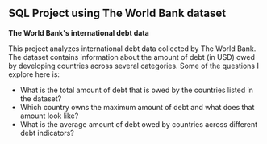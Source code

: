 ## SQL Project using The World Bank dataset

**The World Bank's international debt data**

This project analyzes international debt data collected by The World Bank. The dataset contains information about the amount of debt (in USD) owed by developing countries across several categories. Some of the questions I explore here is:
- What is the total amount of debt that is owed by the countries listed in the dataset?
- Which country owns the maximum amount of debt and what does that amount look like?
- What is the average amount of debt owed by countries across different debt indicators?
